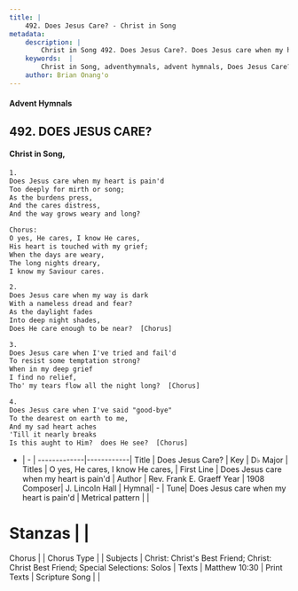 ```yaml
---
title: |
    492. Does Jesus Care? - Christ in Song
metadata:
    description: |
        Christ in Song 492. Does Jesus Care?. Does Jesus care when my heart is pain'd Too deeply for mirth or song; As the burdens press, And the cares distress, And the way grows weary and long? Chorus: O yes, He cares, I know He cares, His heart is touched with my grief; When the days are weary, The long nights dreary, I know my Saviour cares.
    keywords:  |
        Christ in Song, adventhymnals, advent hymnals, Does Jesus Care?, Does Jesus care when my heart is pain'd. O yes, He cares, I know He cares,
    author: Brian Onang'o
---
```


#### Advent Hymnals
## 492. DOES JESUS CARE?
####  Christ in Song,

```txt
1.
Does Jesus care when my heart is pain'd
Too deeply for mirth or song;
As the burdens press,
And the cares distress,
And the way grows weary and long?

Chorus:
O yes, He cares, I know He cares,
His heart is touched with my grief;
When the days are weary,
The long nights dreary,
I know my Saviour cares.

2.
Does Jesus care when my way is dark
With a nameless dread and fear?
As the daylight fades
Into deep night shades,
Does He care enough to be near?  [Chorus]

3.
Does Jesus care when I've tried and fail'd
To resist some temptation strong?
When in my deep grief
I find no relief,
Tho' my tears flow all the night long?  [Chorus]

4.
Does Jesus care when I've said "good-bye"
To the dearest on earth to me,
And my sad heart aches
'Till it nearly breaks
Is this aught to Him?  does He see?  [Chorus]

```

- |   -  |
-------------|------------|
Title | Does Jesus Care? |
Key | D♭ Major |
Titles | O yes, He cares, I know He cares, |
First Line | Does Jesus care when my heart is pain'd |
Author | Rev. Frank E. Graeff
Year | 1908
Composer| J. Lincoln Hall |
Hymnal|  - |
Tune| Does Jesus care when my heart is pain'd |
Metrical pattern | |
# Stanzas |  |
Chorus |  |
Chorus Type |  |
Subjects | Christ: Christ's Best Friend; Christ: Christ Best Friend; Special Selections: Solos |
Texts | Matthew 10:30 |
Print Texts | 
Scripture Song |  |
    
